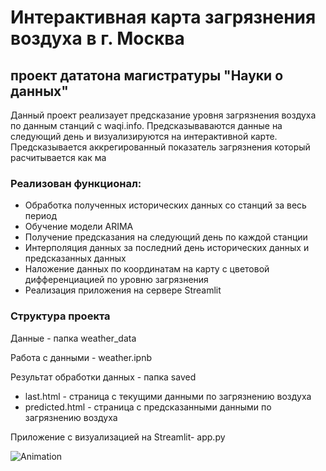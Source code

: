 # Интерактивная карта загрязнения воздуха в г. Москва #
## проект дататона магистратуры "Науки о данных" ##

Данный проект реализаует предсказание уровня загрязнения воздуха по данным станций с waqi.info. Предсказываваются данные на следующий день и визуализируются на интерактивной карте.
Предсказывается аккрегированный показатель загрязнения который расчитывается как ма

### Реализован функционал: ###
- Обработка полученных исторических данных со станций за веcь период
- Обучение модели ARIMA
- Получение предсказания на следующий день по каждой станции
- Интерполяция данных за последний день исторических данных и предсказанных данных
- Наложение данных по координатам на карту c цветовой дифференциацией по уровню загрязнения
- Реализация приложения на сервере Streamlit

### Структура проекта ###
Данные - папка weather_data

Работа с данными  - weather.ipnb

Результат обработки данных - папка saved
 - last.html - страница с текущими данными по загрязнению воздуха
 - predicted.html - страница с предсказанными данными по загрязнению воздуха

Приложение с визуализацией на Streamlit- app.py

![Animation](https://github.com/jchibinin/Datatone_WAQI_Moscow/assets/12885639/83916d82-9f98-4827-b31c-06db4a2728fa)



